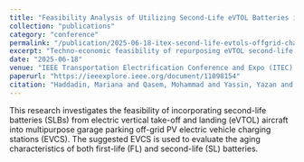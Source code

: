 ```yaml
---
title: "Feasibility Analysis of Utilizing Second‑Life eVTOL Batteries in Off‑Grid EV Charging Stations"
collection: "publications"
category: "conference"
permalink: "/publication/2025-06-18-itex-second-life-evtols-offgrid-charging"
excerpt: "Techno‑economic feasibility of repurposing eVTOL second‑life batteries for off‑grid EV charging with adaptive power‑sharing control."
date: "2025-06-18"
venue: "IEEE Transportation Electrification Conference and Expo (ITEC), Anaheim, CA, USA"
paperurl: "https://ieeexplore.ieee.org/document/11098154"
citation: "Haddadin, Mariana and Qasem, Mohammad and Yassin, Yazan and Al-Hallaj, Said and Krishnamurthy, Mahesh. \"Feasibility Analysis of Utilizing Second‑Life eVTOL Batteries in Off‑Grid EV Charging Stations.\" In <i>Proc. IEEE ITEC 2025</i>, Anaheim, CA, USA."
---
```

This research investigates the feasibility of incorporating second-life batteries (SLBs) from electric vertical take-off and landing (eVTOL) aircraft into multipurpose garage parking off-grid PV electric vehicle charging stations (EVCS). The suggested EVCS is used to evaluate the aging characteristics of both first-life (FL) and second-life (SL) batteries.
